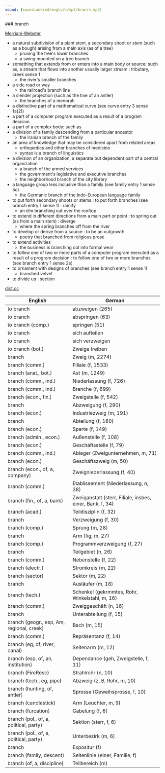 ```yaml
---
sound: [sound:ankimd/english/mp3/branch.mp3]
---
```


\### branch

[Merriam-Webster](https://www.merriam-webster.com/dictionary/branch)

- a natural subdivision of a plant stem, a secondary shoot or stem (such as a bough) arising from a main axis (as of a tree)
    - pruning the tree's lower branches
    - a swing mounted on a tree branch
- something that extends from or enters into a main body or source: such as, a stream that flows into another usually larger stream : tributary, creek sense 1
    - the river's smaller branches
- a side road or way
    - the railroad's branch line
- a slender projection (such as the tine of an antler)
    - the branches of a menorah
- a distinctive part of a mathematical curve (see curve entry 3 sense 1a(2))
- a part of a computer program executed as a result of a program decision
- a part of a complex body: such as
- a division of a family descending from a particular ancestor
    - the Iranian branch of the family
- an area of knowledge that may be considered apart from related areas
    - orthopedics and other branches of medicine
    - syntax is a branch of linguistics
- a division of an organization, a separate but dependent part of a central organization
    - a branch of the armed services
    - the government's legislative and executive branches
    - the neighborhood branch of the city library
- a language group less inclusive than a family (see family entry 1 sense 5c)
    - the Germanic branch of the Indo-European language family
- to put forth secondary shoots or stems : to put forth branches (see branch entry 1 sense 1) : ramify
    - an elm branching out over the rooftop
- to extend in different directions from a main part or point : to spring out (as from a main stem) : diverge
    - where the spring branches off from the river
- to develop or derive from a source : to be an outgrowth
    - poetry that branched from religious prose
- to extend activities
    - the business is branching out into formal wear
- to follow one of two or more parts of a computer program executed as a result of a program decision : to follow one of two or more branches (see branch entry 1 sense 2e)
- to ornament with designs of branches (see branch entry 1 sense 1)
    - branched velvet
- to divide up : section

[dict.cc](https://www.dict.cc/branch)

| English        | German       |
| -------------- | ------------ |
| to branch | abzweigen (265) |
| to branch | abspringen (63) |
| to branch (comp.) | springen (51) |
| to branch | sich aufteilen |
| to branch | sich verzweigen |
| to branch (bot.) | Zweige treiben |
| branch | Zweig (m, 2274) |
| branch (comm.) | Filiale (f, 1533) |
| branch (anat., bot.) | Ast (m, 1249) |
| branch (comm., ind.) | Niederlassung (f, 726) |
| branch (comm., ind.) | Branche (f, 699) |
| branch (econ., fin.) | Zweigstelle (f, 542) |
| branch | Abzweigung (f, 290) |
| branch (econ.) | Industriezweig (m, 191) |
| branch | Abteilung (f, 160) |
| branch (econ.) | Sparte (f, 149) |
| branch (admin., econ.) | Außenstelle (f, 108) |
| branch (econ.) | Geschäftsstelle (f, 79) |
| branch (comm., ind.) | Ableger (Zweigunternehmen, m, 71) |
| branch (econ.) | Geschäftszweig (m, 50) |
| branch (econ., of, a, company) | Zweigniederlassung (f, 40) |
| branch (comm.) | Etablissement (Niederlassung, n, 38) |
| branch (fin., of, a, bank) | Zweiganstalt (sterr, Filiale, insbes, einer, Bank, f, 34) |
| branch (acad.) | Teildisziplin (f, 32) |
| branch | Verzweigung (f, 30) |
| branch (comp.) | Sprung (m, 28) |
| branch | Arm (fig, m, 27) |
| branch (comp.) | Programmverzweigung (f, 27) |
| branch | Teilgebiet (n, 26) |
| branch (comm.) | Nebenstelle (f, 22) |
| branch (electr.) | Stromkreis (m, 22) |
| branch (sector) | Sektor (m, 22) |
| branch | Ausläufer (m, 18) |
| branch (tech.) | Schenkel (gekrmmtes, Rohr, Winkelstahl, m, 16) |
| branch (comm.) | Zweiggeschäft (n, 16) |
| branch | Unterabteilung (f, 15) |
| branch (geogr., esp, Am, regional, creek) | Bach (m, 15) |
| branch (comm.) | Repräsentanz (f, 14) |
| branch (eg, of, river, canal) | Seitenarm (m, 12) |
| branch (esp, of, an, institution) | Dependance (geh, Zweigstelle, f, 11) |
| branch (FireResc) | Strahlrohr (n, 10) |
| branch (tech., eg, pipe) | Abzweig (z, B, Rohr, m, 10) |
| branch (hunting, of, antler) | Sprosse (Geweihsprosse, f, 10) |
| branch (candlestick) | Arm (Leuchter, m, 9) |
| branch (furcation) | Gabelung (f, 6) |
| branch (pol., of, a, political, party) | Sektion (sterr, f, 6) |
| branch (pol., of, a, political, party) | Unterbezirk (m, 6) |
| branch | Expositur (f) |
| branch (family, descent) | Seitenlinie (einer, Familie, f) |
| branch (of, a, discipline) | Teilbereich (m) |
